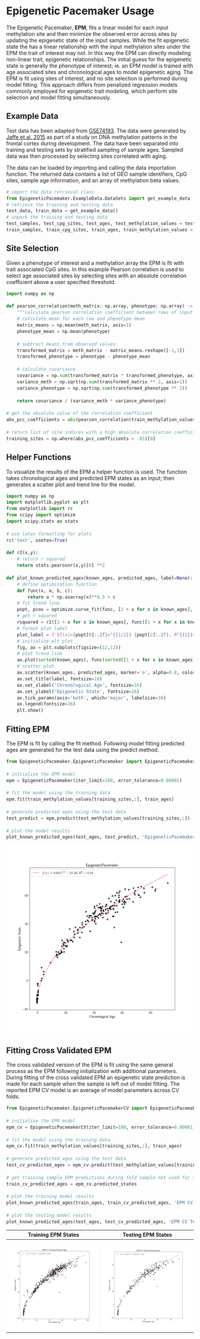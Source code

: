 # Epigenetic Pacemaker Usage 

The Epigenetic Pacemaker, **EPM**, fits a linear model for each input methylation site and then minimize the observed error 
across sites by updating the epigenetic state of the input samples. While the fit epigenetic state the has a linear 
relationship with the input methylation sites under the EPM the trait of interest may not. In this way the EPM can 
directly modeling non-linear trait, epigenetic relationships. The initial guess for the epigenetic state is generally 
the phenotype of interest; ie. an EPM model is trained with age associated sites and chronological ages to 
model epigenetic aging. The EPM is fit using sites of interest, and no site selection is performed during model fitting. 
This approach differs from penalized regression models commonly employed for epigenetic trait modeling, which 
perform site selection and model fitting simultaneously.  


## Example Data
Test data has been adapted from [GSE74193](https://www.ncbi.nlm.nih.gov/geo/query/acc.cgi?acc=GSE74193). The data were 
generated by [Jaffe et al. 2015](https://doi.org/10.1038/nn.4181) as part of a study on DNA methylation patterns in the 
frontal cortex during development. The data have been separated into training and testing sets by stratified sampling 
of sample ages. Sampled data was then processed by selecting sites correlated with aging.
 
The data can be loaded by importing and calling the data importation function. The returned data contains a list of 
GEO sample identifiers, CpG sites, sample age information, and an array of methylation beta values.  

```python
# import the data retrieval class
from EpigeneticPacemaker.ExampleData.DataSets import get_example_data
# retrieve the training and testing data
test_data, train_data = get_example_data()
# unpack the training and testing data
test_samples, test_cpg_sites, test_ages, test_methylation_values = test_data
train_samples, train_cpg_sites, train_ages, train_methylation_values = train_data
```

## Site Selection 

Given a phenotype of interest and a methylation array the EPM is fit with trait associated CpG sites. 
In this example Pearson correlation is used to select age associated sites by selecting sites with an absolute 
correlation coefficient above a user specified threshold. 

```python
import numpy as np

def pearson_correlation(meth_matrix: np.array, phenotype: np.array) -> np.array:
    """calculate pearson correlation coefficient between rows of input matrix and phenotype"""
    # calculate mean for each row and phenotype mean
    matrix_means = np.mean(meth_matrix, axis=1)
    phenotype_mean = np.mean(phenotype)
    
    # subtract means from observed values
    transformed_matrix = meth_matrix - matrix_means.reshape([-1,1])
    transformed_phenotype = phenotype - phenotype_mean

    # calculate covariance
    covariance = np.sum(transformed_matrix * transformed_phenotype, axis=1)
    variance_meth = np.sqrt(np.sum(transformed_matrix ** 2, axis=1))
    variance_phenotype = np.sqrt(np.sum(transformed_phenotype ** 2))
    
    return covariance / (variance_meth * variance_phenotype)

# get the absolute value of the correlation coefficient
abs_pcc_coefficients = abs(pearson_correlation(train_methylation_values, train_ages)) 

# return list of site indices with a high absolute correlation coefficient
training_sites = np.where(abs_pcc_coefficients > .85)[0]
```

## Helper Functions

To visualize the results of the EPM a helper function is used. The function takes chronological ages 
and predicted EPM states as an input; then generates a scatter plot and trend line for the model. 

```python
import numpy as np
import matplotlib.pyplot as plt
from matplotlib import rc
from scipy import optimize
import scipy.stats as stats

# use latex formatting for plots
rc('text', usetex=True)

def r2(x,y):
    # return r squared
    return stats.pearsonr(x,y)[0] **2

def plot_known_predicted_ages(known_ages, predicted_ages, label=None):
    # define optimization function
    def func(x, a, b, c):
        return a * np.asarray(x)**0.5 + c
    # fit trend line
    popt, pcov = optimize.curve_fit(func, [1 + x for x in known_ages], predicted_ages)
    # get r squared
    rsquared = r2([1 + x for x in known_ages], func([1 + x for x in known_ages], *popt))
    # format plot label
    plot_label = f'$f(x)={popt[0]:.2f}x^{{1/2}} {popt[2]:.2f}, R^{{2}}={rsquared:.2f}$'
    # initialize plt plot
    fig, ax = plt.subplots(figsize=(12,12))
    # plot trend line
    ax.plot(sorted(known_ages), func(sorted([1 + x for x in known_ages]), *popt), 'r--', label=plot_label)
    # scatter plot
    ax.scatter(known_ages, predicted_ages, marker='o', alpha=0.8, color='k')
    ax.set_title(label, fontsize=18)
    ax.set_xlabel('Chronological Age', fontsize=16)
    ax.set_ylabel('Epigenetic State', fontsize=16)
    ax.tick_params(axis='both', which='major', labelsize=16)
    ax.legend(fontsize=16)
    plt.show()
```

## Fitting EPM

The EPM is fit by calling the fit method. Following model fitting predicted ages are generated for the test data using 
the predict method.

```python 
from EpigeneticPacemaker.EpigeneticPacemaker import EpigeneticPacemaker

# initialize the EPM model 
epm = EpigeneticPacemaker(iter_limit=100, error_tolerance=0.00001)

# fit the model using the training data
epm.fit(train_methylation_values[training_sites,:], train_ages)

# generate predicted ages using the test data
test_predict = epm.predict(test_methylation_values[training_sites,:])

# plot the model results 
plot_known_predicted_ages(test_ages, test_predict, 'EpigeneticPacemaker')
```
![](img/EpigeneticPacemaker.png)
## Fitting Cross Validated EPM

The cross validated version of the EPM is fit using the same general process as the EPM following initialization with 
additional parameters. During fitting of the cross validated EPM an epigenetic state prediction is made for each sample 
when the sample is left out of model fitting. The reported EPM CV model is an average of model parameters across 
CV folds. 

```python
from EpigeneticPacemaker.EpigeneticPacemakerCV import EpigeneticPacemakerCV

# initialize the EPM model 
epm_cv = EpigeneticPacemakerCV(iter_limit=100, error_tolerance=0.00001, cv_folds=10, verbose=False)

# fit the model using the training data
epm_cv.fit(train_methylation_values[training_sites,:], train_ages)

# generate predicted ages using the test data
test_cv_predicted_ages = epm_cv.predict(test_methylation_values[training_sites,:])

# get training sample EPM predictions during fold sample not used for training
train_cv_predicted_ages = epm_cv.predicted_states

# plot the training model results
plot_known_predicted_ages(train_ages, train_cv_predicted_ages, 'EPM CV Training Predicted Ages')

# plot the testing model results
plot_known_predicted_ages(test_ages, test_cv_predicted_ages, 'EPM CV Testing Predicted Ages')

```
Training EPM States              |  Testing EPM States
:-------------------------:|:-------------------------:
![](img/EPM_CV_Training_Predicted_Ages.png)  |  ![](img/EPM_CV_Testing_Predicted_Ages.png)


